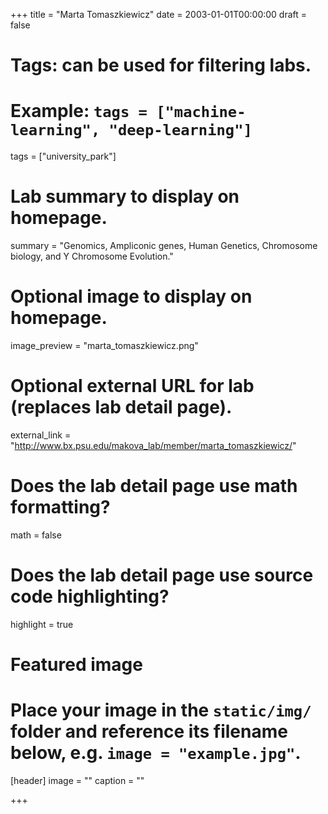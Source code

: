 +++
title = "Marta Tomaszkiewicz"
date = 2003-01-01T00:00:00
draft = false

# Tags: can be used for filtering labs.
# Example: `tags = ["machine-learning", "deep-learning"]`
tags = ["university_park"]

# Lab summary to display on homepage.
summary = "Genomics, Ampliconic genes, Human Genetics, Chromosome biology, and Y Chromosome Evolution."

# Optional image to display on homepage.
image_preview = "marta_tomaszkiewicz.png"

# Optional external URL for lab (replaces lab detail page).
external_link = "http://www.bx.psu.edu/makova_lab/member/marta_tomaszkiewicz/"

# Does the lab detail page use math formatting?
math = false

# Does the lab detail page use source code highlighting?
highlight = true

# Featured image
# Place your image in the `static/img/` folder and reference its filename below, e.g. `image = "example.jpg"`.
[header]
image = ""
caption = ""

+++
